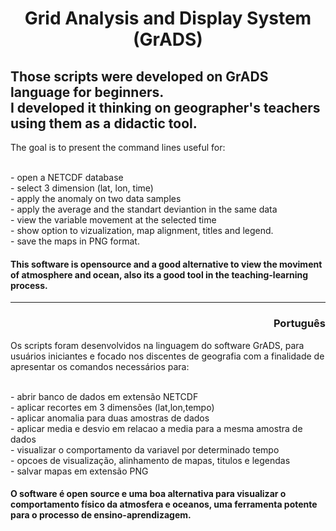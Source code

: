 <h1 align="center"> Grid Analysis and Display System (GrADS)</h1>
<h2>Those scripts were developed on GrADS language for beginners.
  </br>I developed it thinking on geographer's teachers using them as a didactic tool.</h2>
<body>
  <p> The goal is to present the command lines useful for:</p>
</br>- open a NETCDF database
</br>- select 3 dimension (lat, lon, time)
</br>- apply the anomaly on two data samples
</br>- apply the average and the standart deviantion in the same data
</br>- view the variable movement at the selected time
</br>- show option to vizualization, map alignment, titles and legend.
</br>- save the maps in PNG format. 
</br><h4>This software is opensource and a good alternative to view the moviment of atmosphere and ocean,
also its a good tool in the teaching-learning process.</h4>

<hr><h3 align="right"> Português</h3>
<p>Os scripts foram desenvolvidos na linguagem do software GrADS, para usuários iniciantes
e focado nos discentes de geografia
com a finalidade de apresentar os comandos necessários para:</p>
</br>- abrir banco de dados em extensão NETCDF
</br>- aplicar recortes em 3 dimensões (lat,lon,tempo)
</br>- aplicar anomalia para duas amostras de dados
</br>- aplicar media e desvio em relacao a media para a mesma amostra de dados 
</br>- visualizar o comportamento da variavel por determinado tempo
</br>- opcoes de visualização, alinhamento de mapas, titulos e legendas
</br>- salvar mapas em extensão PNG
</br><h4>O software é open source e uma boa alternativa para visualizar o comportamento físico da atmosfera e oceanos, uma ferramenta potente para o processo de ensino-aprendizagem.</h4>
</body>
